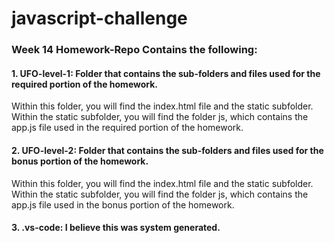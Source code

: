 # javascript-challenge
### Week 14 Homework-Repo Contains the following:

#### 1. UFO-level-1:  Folder that contains the sub-folders and files used for the required portion of the homework.
Within this folder, you will find the index.html file and the static subfolder. Within the static subfolder, you 
will find the folder js, which contains the app.js file used in the required portion of the homework.

#### 2. UFO-level-2:  Folder that contains the sub-folders and files used for the bonus portion of the homework.
Within this folder, you will find the index.html file and the static subfolder. Within the static subfolder, you 
will find the folder js, which contains the app.js file used in the bonus portion of the homework.

#### 3. .vs-code:  I believe this was system generated.


